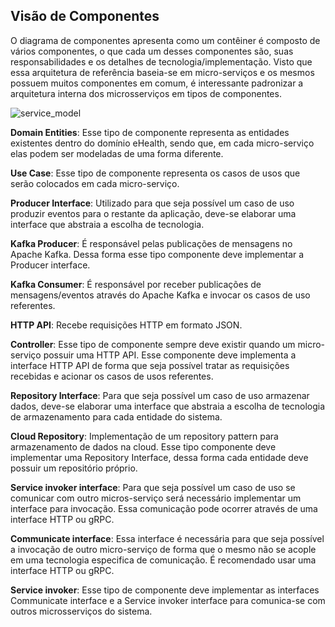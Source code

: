 ## Visão de Componentes

O diagrama de componentes apresenta como um contêiner é composto de vários componentes, o que cada um desses componentes são, suas responsabilidades e os detalhes de tecnologia/implementação. Visto que essa arquitetura de referência baseia-se em micro-serviços e os mesmos possuem muitos componentes em comum, é interessante padronizar a arquitetura interna dos microsserviços em tipos de componentes.

![service_model](https://github.com/Bwenkoi/Conf-eHealth-Documentation/assets/28735848/641a9bcb-f807-4898-86a8-307fc95eebac)

**Domain Entities**: Esse tipo de componente representa as entidades existentes dentro do domínio eHealth, sendo que, em cada micro-serviço elas podem ser modeladas de uma forma diferente.

**Use Case**: Esse tipo de componente representa os casos de usos que serão colocados em cada micro-serviço.

**Producer Interface**: Utilizado para que seja possível um caso de uso produzir eventos para o restante da aplicação, deve-se elaborar uma interface que abstraia a escolha de tecnologia.

**Kafka Producer**: É responsável pelas publicações de mensagens no Apache Kafka. Dessa forma esse tipo componente deve implementar a Producer interface. 

**Kafka Consumer**: É responsável por receber publicações de mensagens/eventos através do Apache Kafka e invocar os casos de uso referentes.

**HTTP API**: Recebe requisições HTTP em formato JSON. 

**Controller**: Esse tipo de componente sempre deve existir quando um micro-serviço possuir uma HTTP API. Esse componente deve implementa a interface HTTP API de forma que seja possível tratar as requisições recebidas e acionar os casos de usos referentes.

**Repository Interface**: Para que seja possível um caso de uso armazenar dados, deve-se elaborar uma interface que abstraia a escolha de tecnologia de armazenamento para cada entidade do sistema.

**Cloud Repository**: Implementação de um repository pattern para armazenamento de dados na cloud. Esse tipo componente deve implementar uma Repository Interface, dessa forma cada entidade deve possuir um repositório próprio.

**Service invoker interface**: Para que seja possível um caso de uso se comunicar com outro micros-serviço será necessário implementar um interface para invocação. Essa comunicação pode ocorrer através de uma interface HTTP ou gRPC.

**Communicate interface**: Essa interface é necessária para que seja possível a invocação de outro micro-serviço de forma que o mesmo não se acople em uma tecnologia especifica de comunicação. É recomendado usar uma interface HTTP ou gRPC.

**Service invoker**: Esse tipo de componente deve implementar as interfaces Communicate interface e a Service invoker interface para comunica-se com outros microsserviços do sistema.
